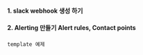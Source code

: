 #### 1. slack webhook 생성 하기


#### 2. Alerting 만들기 Alert rules, Contact points


```
template 예제


```

